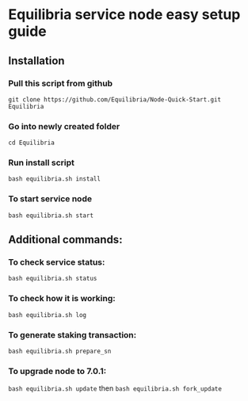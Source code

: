 
# Equilibria service node easy setup guide



## Installation

### Pull this script from github
`git clone https://github.com/Equilibria/Node-Quick-Start.git Equilibria`

### Go into newly created folder

`cd Equilibria`

### Run install script

`bash equilibria.sh install`

### To start service node

`bash equilibria.sh start`

## Additional commands:

### To check service status:

`bash equilibria.sh status`

### To check how it is working:

`bash equilibria.sh log`

### To generate staking transaction:

`bash equilibria.sh prepare_sn`

### To upgrade node to 7.0.1:

`bash equilibria.sh update`
 then
`bash equilibria.sh fork_update`

